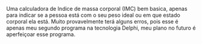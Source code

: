Uma calculadora de Indice de massa corporal (IMC) bem basica, apenas para indicar se a pessoa está com o seu peso ideal ou em que estado corporal ela está.
Muito provavelmente terá alguns erros, pois esse é apenas meu segundo programa na tecnologia Delphi, meu plano no futuro é aperfeiçoar esse programa. 
